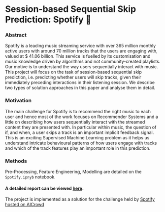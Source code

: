 
# Session-based Sequential Skip Prediction: Spotify 🎵

### Abstract
Spotify is a leading music streaming service with over
365 million monthly active users with around 70 million tracks that the users are engaging with, valued
at $ 41.06 billion. This service is fuelled by its customisation and music knowledge driven by algorithms
and not community-created playlists. Our motive
is to understand the way users sequentially interact
with music. This project will focus on the task of
session-based sequential skip prediction, i.e. predicting whether users will skip tracks, given their immediately preceding interactions in their listening session.
We describe two types of solution approaches in this
paper and analyse them in detail.

### Motivation

The main challenge for Spotify is to recommend the
right music to each user and hence most of the work
focuses on Recommender Systems and a little on
describing how users sequentially interact with the
streamed content they are presented with. In particular within music, the question of if, and when,
a user skips a track is an important implicit feedback signal. This is an exciting Supervised Machine
Learning problem as it helps us understand intricate
behavioural patterns of how users engage with tracks
and which of the track features play an important
role in this prediction.

### Methods

Pre-Processing, Feature Engineering, Modelling are detailed on the `Spotify.ipnyb` notebook.

#### A detailed report can be viewed [here](https://drive.google.com/file/d/1BQT-Utcb4O52bOcUdhZ3uln9xhe2022N/view?usp=sharing).

The project is implemented as a solution for the challenge held by [Spotify hosted on AICrowd](https://www.aicrowd.com/challenges/spotify-sequential-skip-prediction-challenge)


